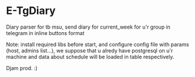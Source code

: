 # E-TgDiary

Diary parser for tb msu, send diary for current_week for u'r group in telegram in inline buttons format

Note:
  install required libs before start, and configure config file with params (host, admins list...),
  we suppose that u alredy have postgresql on u'r machine and data about schedule will be loaded in table
  respectively.

Djam prod. :) 
